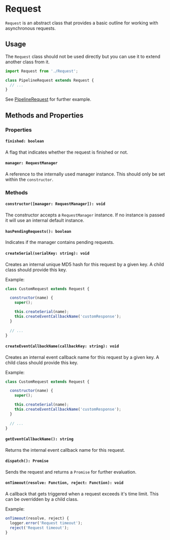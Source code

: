 # Request

`Request` is an abstract class that provides a basic outline for working with asynchronous requests.

## Usage

The `Request` class should not be used directly but you can use it to extend another class from it.

```js
import Request from './Request';

class PipelineRequest extends Request {
  // ...
}
```

See [PipelineRequest](./classes/PipelineRequest) for further example.

## Methods and Properties

### Properties

#### `finished: boolean`

A flag that indicates whether the request is finished or not.

#### `manager: RequestManager`

A reference to the internally used manager instance.
This should only be set within the `constructor`.

### Methods

#### `constructor([manager: RequestManager]): void`

The constructor accepts a `RequestManager` instance.
If no instance is passed it will use an internal default instance.

#### `hasPendingRequests(): boolean`

Indicates if the manager contains pending requests.

#### `createSerial(serialKey: string): void`

Creates an internal unique MD5 hash for this request by a given key.
A child class should provide this key.

Example:
```js
class CustomRequest extends Request {

  constructor(name) {
    super();

    this.createSerial(name);
    this.createEventCallbackName('customResponse');
  }
  
  // ...
}
```


#### `createEventCallbackName(callbackKey: string): void`

Creates an internal event callback name for this request by a given key.
A child class should provide this key.

Example:
```js
class CustomRequest extends Request {

  constructor(name) {
    super();

    this.createSerial(name);
    this.createEventCallbackName('customResponse');
  }
  
  // ...
}
```

#### `getEventCallbackName(): string`

Returns the internal event callback name for this request.

#### `dispatch(): Promise`

Sends the request and returns a `Promise` for further evaluation.

#### `onTimeout(resolve: Function, reject: Function): void`

A callback that gets triggered when a request exceeds it's time limit.
This can be overridden by a child class.

Example:
```js
onTimeout(resolve, reject) {
  logger.error('Request timeout');
  reject('Request timeout');
}
```
